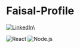 # Faisal-Profile

[![LinkedIn](https://img.shields.io/badge/LinkedIn-blue?style=flat-square)](https://www.linkedin.com/in/faisal-yanbaawi)\

![React](https://img.shields.io/badge/-React-61DAFB?logo=react&logoColor=white&style=for-the-badge)
![Node.js](https://img.shields.io/badge/-Node.js-339933?logo=Node.js&logoColor=white&style=for-the-badge)
